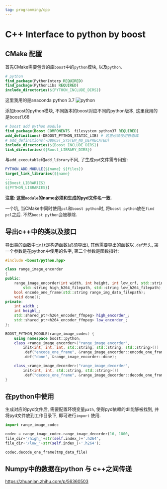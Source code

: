 ```yaml
---
tag: programming/cpp
---
```

# C++  Interface to python by boost
## CMake 配置
首先CMake需要包含的库`boost`中的`python`模块, 以及`python`.
```cmake
# python
find_package(PythonInterp REQUIRED)
find_package(PythonLibs REQUIRED)
include_directories(${PYTHON_INCLUDE_DIRS})
```
这里我用的是anaconda python 3.7
![python](python.png)

添加boost的python模块, 不同版本的boost对应不同的python版本, 这里我用的是boost1.68
```cmake
# boost add python module
find_package(Boost COMPONENTS  filesystem python37 REQUIRED)
add_definitions(-DBOOST_PYTHON_STATIC_LIB) # 这里必须使用静态库
# add_definitions(-DBOOST_SYSTEM_NO_DEPRECATED)
include_directories(${Boost_INCLUDE_DIRS})
link_directories(${Boost_LIBRARY_DIRS})
```

与`add_executable`和`add_library`不同, 了生成`pyd`文件需专用宏:
```cmake
PYTHON_ADD_MODULE(${name} ${files})
target_link_libraries(${name}
...
${Boost_LIBRARIES}
${PYTHON_LIBRARIES})
```

__注意: 这里`module`的name必须和生成的pyd文件名一致.__

一个坑, 当CMake中同时使用`pcl`和`boost python`时, 将`boost python`放在`find pcl`之后. 不然`boost python`会被移除.

## 导出c++中的类以及接口
导出类的函数中:`init`是构造函数(必须导出), 其他需要导出的函数以`.def`开头, 第一个参数是在python中使用的名字, 第二个参数是函数指针:
```c++
#include <boost/python.hpp>

class range_image_encorder
{
public:
	range_image_encorder(int width, int height, int low_crf, std::string speed_setting,
		std::string high_h264_filepath, std::string low_h264_filepath);
	bool encode_one_frame(std::string range_img_data_filepath);
	void done();
private:
	int width_;
	int height_;
	std::shared_ptr<h264_encoder_ffmpeg> high_encorder_;
	std::shared_ptr<h264_encoder_ffmpeg> low_encorder_;
};

BOOST_PYTHON_MODULE(range_image_codec) {
	using namespace boost::python;
	class_<range_image_encorder>("range_image_encorder",
        init<int, int, int, std::string, std::string, std::string>())
        .def("encode_one_frame", &range_image_encorder::encode_one_frame)
        .def("done", &range_image_encorder::done);

    class_<range_image_decorder>("range_image_decorder",
        init<int, int, std::string, std::string>())
        .def("decode_one_frame", &range_image_decorder::decode_one_frame);
}
```

## 在python中使用
生成对应的pyd文件后, 需要配置环境变量`path`, 使得pyd依赖的dll能够被找到, 并将pyd文件放到工作目录下, 即可进行`import` 使用.
```python
import range_image_codec

codec = range_image_codec.range_image_decorder(16, 1800, 
file_dir+'/high_'+str(self.index_)+'.h264', 
file_dir+'/low_'+str(self.index_)+'.h264');

codec.decode_one_frame(tmp_data_file)
```

## Numpy中的数据在python 与 c++之间传递
https://zhuanlan.zhihu.com/p/56360503